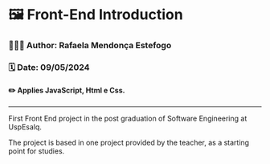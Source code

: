 <h1>🖼️ Front-End Introduction</h1>
<h3>👩🏻‍💻 Author: Rafaela Mendonça Estefogo</h3>
<h3>🗓️ Date: 09/05/2024</h3>
<h4>✏️ Applies JavaScript, Html e Css.</h4>
<hr>
<p>First Front End project in the post graduation of Software Engineering at UspEsalq.</p>
<p>The project is based in one project provided by the teacher, as a starting point for studies.</p>

